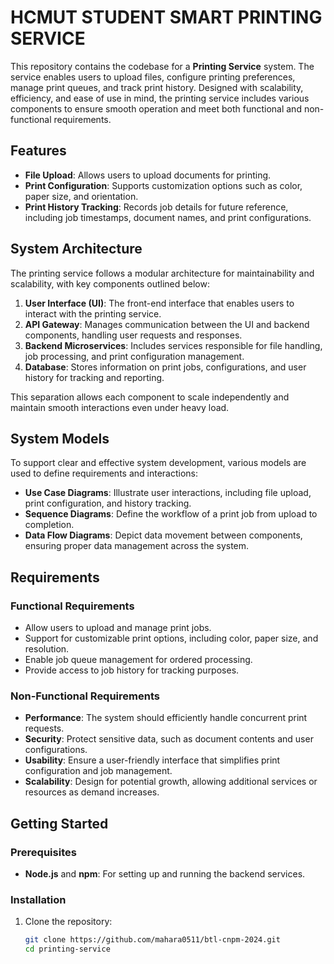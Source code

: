 # HCMUT STUDENT SMART PRINTING SERVICE

This repository contains the codebase for a **Printing Service** system. The service enables users to upload files, configure printing preferences, manage print queues, and track print history. Designed with scalability, efficiency, and ease of use in mind, the printing service includes various components to ensure smooth operation and meet both functional and non-functional requirements.

## Features

- **File Upload**: Allows users to upload documents for printing.
- **Print Configuration**: Supports customization options such as color, paper size, and orientation.
- **Print History Tracking**: Records job details for future reference, including job timestamps, document names, and print configurations.

## System Architecture

The printing service follows a modular architecture for maintainability and scalability, with key components outlined below:

1. **User Interface (UI)**: The front-end interface that enables users to interact with the printing service.
2. **API Gateway**: Manages communication between the UI and backend components, handling user requests and responses.
3. **Backend Microservices**: Includes services responsible for file handling, job processing, and print configuration management.
4. **Database**: Stores information on print jobs, configurations, and user history for tracking and reporting.

This separation allows each component to scale independently and maintain smooth interactions even under heavy load.

## System Models

To support clear and effective system development, various models are used to define requirements and interactions:

- **Use Case Diagrams**: Illustrate user interactions, including file upload, print configuration, and history tracking.
- **Sequence Diagrams**: Define the workflow of a print job from upload to completion.
- **Data Flow Diagrams**: Depict data movement between components, ensuring proper data management across the system.

## Requirements

### Functional Requirements

- Allow users to upload and manage print jobs.
- Support for customizable print options, including color, paper size, and resolution.
- Enable job queue management for ordered processing.
- Provide access to job history for tracking purposes.

### Non-Functional Requirements

- **Performance**: The system should efficiently handle concurrent print requests.
- **Security**: Protect sensitive data, such as document contents and user configurations.
- **Usability**: Ensure a user-friendly interface that simplifies print configuration and job management.
- **Scalability**: Design for potential growth, allowing additional services or resources as demand increases.

## Getting Started

### Prerequisites

- **Node.js** and **npm**: For setting up and running the backend services.
  
### Installation

1. Clone the repository:
   ```bash
   git clone https://github.com/mahara0511/btl-cnpm-2024.git
   cd printing-service
